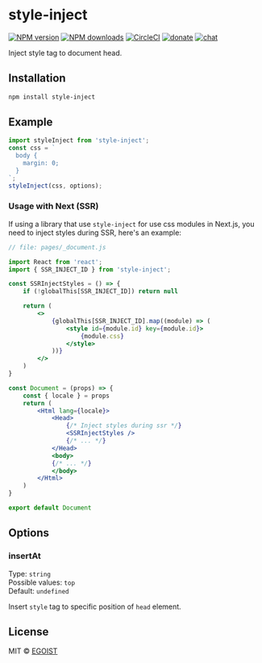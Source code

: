 # style-inject

[![NPM version](https://img.shields.io/npm/v/style-inject.svg?style=flat)](https://npmjs.com/package/style-inject) [![NPM downloads](https://img.shields.io/npm/dm/style-inject.svg?style=flat)](https://npmjs.com/package/style-inject) [![CircleCI](https://circleci.com/gh/egoist/style-inject/tree/master.svg?style=shield)](https://circleci.com/gh/egoist/style-inject/tree/master)  [![donate](https://img.shields.io/badge/$-donate-ff69b4.svg?maxAge=2592000&style=flat)](https://github.com/egoist/donate) [![chat](https://img.shields.io/badge/chat-on%20discord-7289DA.svg?style=flat)](https://chat.egoist.moe)

Inject style tag to document head.

## Installation

```bash
npm install style-inject
```

## Example

```javascript
import styleInject from 'style-inject';
const css = `
  body {
    margin: 0;
  }
`;
styleInject(css, options);
```

### Usage with Next (SSR)

If using a library that use `style-inject` for use css modules in Next.js,
you need to inject styles during SSR, here's an example:

```jsx
// file: pages/_document.js

import React from 'react';
import { SSR_INJECT_ID } from 'style-inject';

const SSRInjectStyles = () => {
    if (!globalThis[SSR_INJECT_ID]) return null

    return (
        <>
            {globalThis[SSR_INJECT_ID].map((module) => (
                <style id={module.id} key={module.id}>
                    {module.css}
                </style>
            ))}
        </>
    )
}

const Document = (props) => {
    const { locale } = props
    return (
        <Html lang={locale}>
            <Head>
                {/* Inject styles during ssr */}
                <SSRInjectStyles />
                {/* ... */}
            </Head>
            <body>
            {/* ... */}
            </body>
        </Html>
    )
}

export default Document

```

## Options

### insertAt

Type: `string`<br>
Possible values: `top`<br>
Default: `undefined`

Insert `style` tag to specific position of `head` element.

## License

MIT &copy; [EGOIST](https://github.com/egoist)
